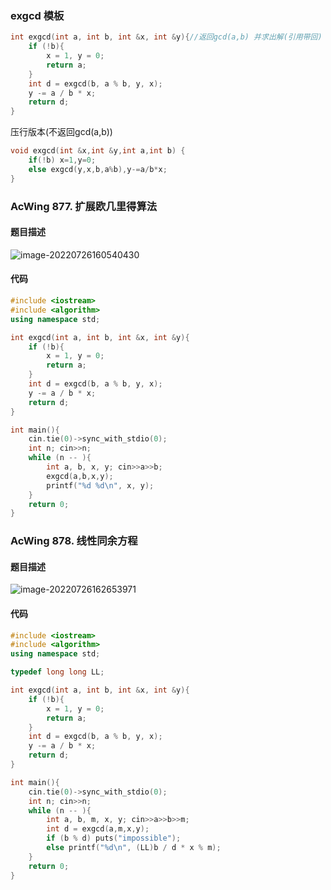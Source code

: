### exgcd 模板

```cpp
int exgcd(int a, int b, int &x, int &y){//返回gcd(a,b) 并求出解(引用带回)
    if (!b){
        x = 1, y = 0;
        return a;
    }
    int d = exgcd(b, a % b, y, x);
    y -= a / b * x;
    return d;
}
```

压行版本(不返回gcd(a,b))

```cpp
void exgcd(int &x,int &y,int a,int b) {
    if(!b) x=1,y=0;
    else exgcd(y,x,b,a%b),y-=a/b*x;
}
```

### AcWing 877. 扩展欧几里得算法

#### 题目描述

![image-20220726160540430](http://nme-200t.oss-cn-hangzhou.aliyuncs.com/notes/2022-07-26-080540.png)

#### 代码

```cpp
#include <iostream>
#include <algorithm>
using namespace std;

int exgcd(int a, int b, int &x, int &y){
    if (!b){
        x = 1, y = 0;
        return a;
    }
    int d = exgcd(b, a % b, y, x);
    y -= a / b * x;
    return d;
}

int main(){
    cin.tie(0)->sync_with_stdio(0);
    int n; cin>>n;
    while (n -- ){
        int a, b, x, y; cin>>a>>b;
        exgcd(a,b,x,y);
        printf("%d %d\n", x, y);
    }
    return 0;
}
```

### AcWing 878. 线性同余方程

#### 题目描述

![image-20220726162653971](http://nme-200t.oss-cn-hangzhou.aliyuncs.com/notes/2022-07-26-082654.png)

#### 代码

```cpp
#include <iostream>
#include <algorithm>
using namespace std;

typedef long long LL;

int exgcd(int a, int b, int &x, int &y){
    if (!b){
        x = 1, y = 0;
        return a;
    }
    int d = exgcd(b, a % b, y, x);
    y -= a / b * x;
    return d;
}

int main(){
    cin.tie(0)->sync_with_stdio(0);
    int n; cin>>n;
    while (n -- ){
        int a, b, m, x, y; cin>>a>>b>>m;
        int d = exgcd(a,m,x,y);
        if (b % d) puts("impossible");
        else printf("%d\n", (LL)b / d * x % m);
    }
    return 0;
}
```

